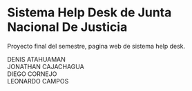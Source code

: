 # Sistema Help Desk de Junta Nacional De Justicia

Proyecto final del semestre, pagina web de sistema help desk.

DENIS ATAHUAMAN  
JONATHAN CAJACHAGUA  
DIEGO CORNEJO  
LEONARDO CAMPOS
